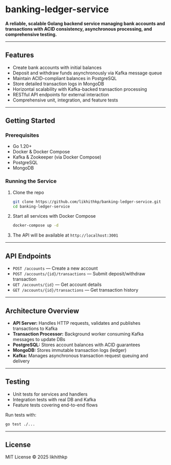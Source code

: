 
# banking-ledger-service

**A reliable, scalable Golang backend service managing bank accounts and transactions with ACID consistency, asynchronous processing, and comprehensive testing.**

---

## Features

- Create bank accounts with initial balances  
- Deposit and withdraw funds asynchronously via Kafka message queue  
- Maintain ACID-compliant balances in PostgreSQL  
- Store detailed transaction logs in MongoDB  
- Horizontal scalability with Kafka-backed transaction processing  
- RESTful API endpoints for external interaction  
- Comprehensive unit, integration, and feature tests

---

## Getting Started

### Prerequisites

- Go 1.20+  
- Docker & Docker Compose  
- Kafka & Zookeeper (via Docker Compose)  
- PostgreSQL  
- MongoDB  

### Running the Service

1. Clone the repo  
   ```bash
   git clone https://github.com/likhithkp/banking-ledger-service.git
   cd banking-ledger-service
   ```

2. Start all services with Docker Compose  
   ```bash
   docker-compose up -d
   ```

3. The API will be available at `http://localhost:3001`

---

## API Endpoints

- `POST /accounts` — Create a new account  
- `POST /accounts/{id}/transactions` — Submit deposit/withdraw transaction  
- `GET /accounts/{id}` — Get account details  
- `GET /accounts/{id}/transactions` — Get transaction history  

---

## Architecture Overview

- **API Server:** Handles HTTP requests, validates and publishes transactions to Kafka  
- **Transaction Processor:** Background worker consuming Kafka messages to update DBs  
- **PostgreSQL:** Stores account balances with ACID guarantees  
- **MongoDB:** Stores immutable transaction logs (ledger)  
- **Kafka:** Manages asynchronous transaction request queuing and delivery  

---

## Testing

- Unit tests for services and handlers  
- Integration tests with real DB and Kafka  
- Feature tests covering end-to-end flows  

Run tests with:  
```bash
go test ./...
```

---

## License

MIT License © 2025 likhithkp

